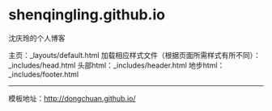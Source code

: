 # shenqingling.github.io
沈庆玲的个人博客

主页：_layouts/default.html
	加载相应样式文件（根据页面所需样式有所不同）：_includes/head.html
	头部html：_includes/header.html
	地步html：_includes/footer.html

---

模板地址：http://dongchuan.github.io/
